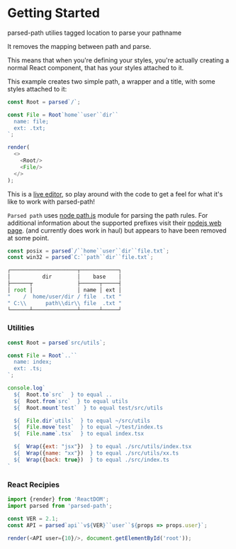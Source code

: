 # Getting Started

parsed-path utilies tagged location to parse your pathname

It removes the mapping between path and parse.

This means that when you're defining your styles,
you're actually creating a normal React component,
that has your styles attached to it.

This example creates two simple path,
a wrapper and a title, with some styles attached to it:

```js
const Root = parsed`/`;

const File = Root`home``user``dir``
  name: file;
  ext: .txt;
`;

render(
  <>
    <Root/>
    <File/>
  </>
);
```

This is a [live editor](),
so play around with the code to get a feel for
what it's like to work with parsed-path!

`Parsed path` uses [node path.js]() module for parsing the path rules.
For additional information about the supported prefixes visit their [nodejs web page](
  https://nodejs.org/docs/latest/api/path.html#path_path_parse_path).
(and currently does work in haul) but appears to have been removed at some point.


```js
const posix = parsed`/``home``user``dir``file.txt`;
const win32 = parsed`C:``path``dir``file.txt`;

┌─────────────────────┬────────────┐
│          dir        │    base    │
├──────┬              ├──────┬─────┤
│ root │              │ name │ ext │
"    /  home/user/dir / file  .txt "
" C:\\      path\\dir\\ file  .txt "
└──────┴──────────────┴──────┴─────┘
```

### Utilities

```js
const Root = parsed`src/utils`;

const File = Root`..``
  name: index;
  ext: .ts;
`;

console.log`
  ${  Root.to`src`  } to equal ..
  ${  Root.from`src`  } to equal utils
  ${  Root.mount`test`  } to equal test/src/utils

  ${  File.dir`utils`  } to equal ~/src/utils
  ${  File.move`test`  } to equal ~/test/index.ts
  ${  File.name`.tsx`  } to equal index.tsx

  ${  Wrap({ext: "jsx"})  } to equal ./src/utils/index.tsx
  ${  Wrap({name: "xx"})  } to equal ./src/utils/xx.ts
  ${  Wrap({back: true})  } to equal ./src/index.ts
`
```

### React Recipies

```js
import {render} from 'ReactDOM';
import parsed from 'parsed-path';

const VER = 2.1;
const API = parsed`api``v${VER}``user``${props => props.user}`;

render(<API user={10}/>, document.getElementById('root'));
```
